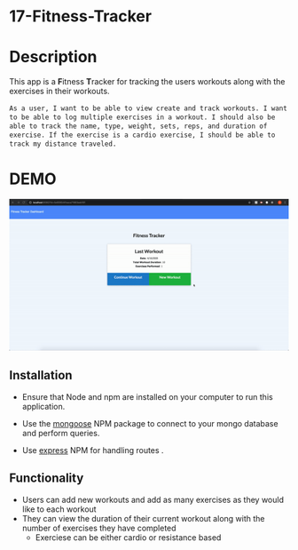 # 17-Fitness-Tracker

# Description 

This app is a **F**itness **T**racker for tracking the users workouts along with the exercises in their workouts. 

```
As a user, I want to be able to view create and track workouts. I want to be able to log multiple exercises in a workout. I should also be able to track the name, type, weight, sets, reps, and duration of exercise. If the exercise is a cardio exercise, I should be able to track my distance traveled.
```

# DEMO 
![Fitness Tracker Demo](assets/demo.gif)

## Installation

* Ensure that Node and npm are installed on your computer to run this application. 

* Use the [mongoose](https://www.npmjs.com/package/mongoose) NPM package to connect to your mongo database and perform queries.

* Use [express](https://www.npmjs.com/package/express) NPM for handling routes .

## Functionality 

* Users can add new workouts and add as many exercises as they would like to each workout 
* They can view the duration of their current workout along with the number of exercises they have completed 
  * Exerciese can be either cardio or resistance based 
